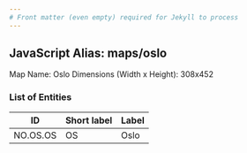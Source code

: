 ```yaml
---
# Front matter (even empty) required for Jekyll to process
---
```


## JavaScript Alias: maps/oslo

Map Name: Oslo
Dimensions (Width x Height): 308x452





### List of Entities

ID | Short label | Label
---|---|---|
NO.OS.OS|OS|Oslo

